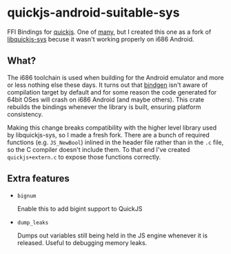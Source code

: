# quickjs-android-suitable-sys

FFI Bindings for [quickjs](https://bellard.org/quickjs/). One of [many](https://crates.io/search?q=quickjs), but I created this one as a fork of [libquickjs-sys](https://crates.io/crates/libquickjs-sys) becuse it wasn't working properly on i686 Android.

## What?

The i686 toolchain is used when building for the Android emulator and more or less nothing else these days. It turns out that [bindgen](https://github.com/rust-lang/rust-bindgen) isn't aware of compilation target by default and for some reason the code generated for 64bit OSes will crash on i686 Android (and maybe others). This crate rebuilds the bindings whenever the library is built, ensuring platform consistency.

Making this change breaks compatibility with the higher level library used by libquickjs-sys, so I made a fresh fork. There are a bunch of required functions (e.g. `JS_NewBool`) inlined in the header file rather than in the `.c` file, so the C compiler doesn't include them. To that end I've created `quickjs+extern.c` to expose those functions correctly.

## Extra features

- `bignum`
  
  Enable this to add bigint support to QuickJS

- `dump_leaks`

  Dumps out variables still being held in the JS engine whenever it is released. Useful to debugging memory leaks.
